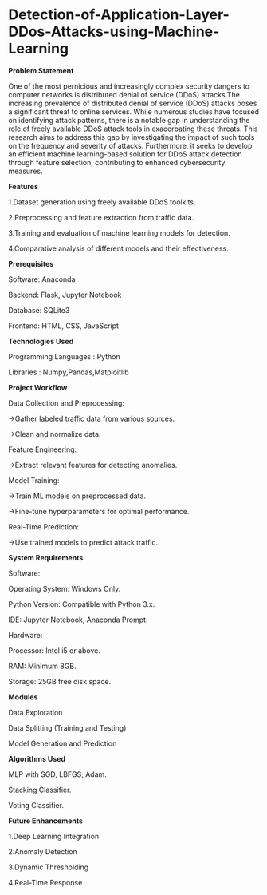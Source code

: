 # Detection-of-Application-Layer-DDos-Attacks-using-Machine-Learning
**Problem Statement**

One of the most pernicious and increasingly complex security dangers to computer networks is distributed denial of service (DDoS) attacks.The increasing prevalence of distributed denial of service (DDoS) attacks poses a significant threat to online services. While numerous studies have focused on identifying attack patterns, there is a notable gap in understanding the role of freely available DDoS attack tools in
exacerbating these threats. This research aims to address this gap by investigating the impact of such tools on the frequency and severity of attacks. Furthermore, it seeks to develop an efficient machine learning-based solution for DDoS attack detection through feature selection, contributing to enhanced cybersecurity measures. 

**Features**

1.Dataset generation using freely available DDoS toolkits.

2.Preprocessing and feature extraction from traffic data.

3.Training and evaluation of machine learning models for detection.

4.Comparative analysis of different models and their effectiveness.

**Prerequisites**

Software: Anaconda

Backend: Flask, Jupyter Notebook

Database: SQLite3

Frontend: HTML, CSS, JavaScript

**Technologies Used**

Programming Languages : Python

Libraries : Numpy,Pandas,Matploitlib

**Project Workflow**

Data Collection and Preprocessing:

->Gather labeled traffic data from various sources.

->Clean and normalize data.

Feature Engineering:

->Extract relevant features for detecting anomalies.

Model Training:

->Train ML models on preprocessed data.

->Fine-tune hyperparameters for optimal performance.

Real-Time Prediction:

->Use trained models to predict attack traffic.

 **System Requirements**
 
Software:

Operating System: Windows Only.

Python Version: Compatible with Python 3.x.

IDE: Jupyter Notebook, Anaconda Prompt.

Hardware:

Processor: Intel i5 or above.

RAM: Minimum 8GB.

Storage: 25GB free disk space.

**Modules**

Data Exploration

Data Splitting (Training and Testing)

Model Generation and Prediction

**Algorithms Used**

MLP with SGD, LBFGS, Adam.

Stacking Classifier.

Voting Classifier.

**Future Enhancements**

1.Deep Learning Integration

2.Anomaly Detection

3.Dynamic Thresholding

4.Real-Time Response



